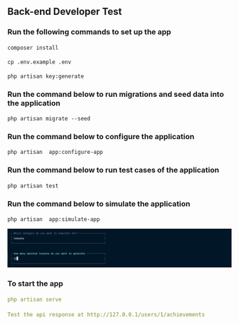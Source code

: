 

## Back-end Developer Test

### Run the following commands to set up the app

```
composer install

cp .env.example .env

php artisan key:generate

```

### Run the command below to run migrations and seed data into the application
```
php artisan migrate --seed

```


### Run the command below to configure the application

```
php artisan  app:configure-app

```


### Run the command below to run test cases of the application

```
php artisan test

```

### Run the command below to simulate the application

```
php artisan  app:simulate-app

```

<img width="517" alt="simulation-prompt" src="simulation-prompt.png">

### To start the app

```yaml
php artisan serve

Test the api response at http://127.0.0.1/users/1/achievements
```


